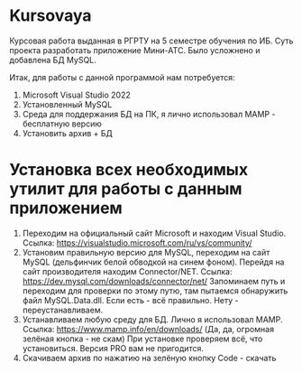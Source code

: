 # Kursovaya
Курсовая работа выданная в РГРТУ на 5 семестре обучения по ИБ. Суть проекта разработать приложение Мини-АТС. Было усложнено и добавлена БД MySQL.

Итак, для работы с данной программой нам потребуется:
1. Microsoft Visual Studio 2022
2. Установленный MySQL
3. Среда для поддержания БД на ПК, я лично использовал MAMP - бесплатную версию
4. Установить архив + БД

# Установка всех необходимых утилит для работы с данным приложением
1. Переходим на официальный сайт Microsoft и находим Visual Studio. Ссылка: https://visualstudio.microsoft.com/ru/vs/community/
2. Установим правильную версию для MySQL, переходим на сайт MySQL (дельфинчик белой обводкой на синем фоном). Перейдя на сайт производителя находим Connector/NET. Ссылка: https://dev.mysql.com/downloads/connector/net/
Запоминаем путь и переходим для проверки по этому путю, там пытаемся обнаружить файл MySQL.Data.dll. Если есть - всё правильно. Нету - переустанавливаем.
3. Устанавливаем любую среду для БД. Лично я использовал MAMP. Ссылка: https://www.mamp.info/en/downloads/  (Да, да, огромная зелёная кнопка - не скам)
При установке проверяем всё, что установиться. Версия PRO вам не пригодится.
4. Скачиваем архив по нажатию на зелёную кнопку Code - скачать 
